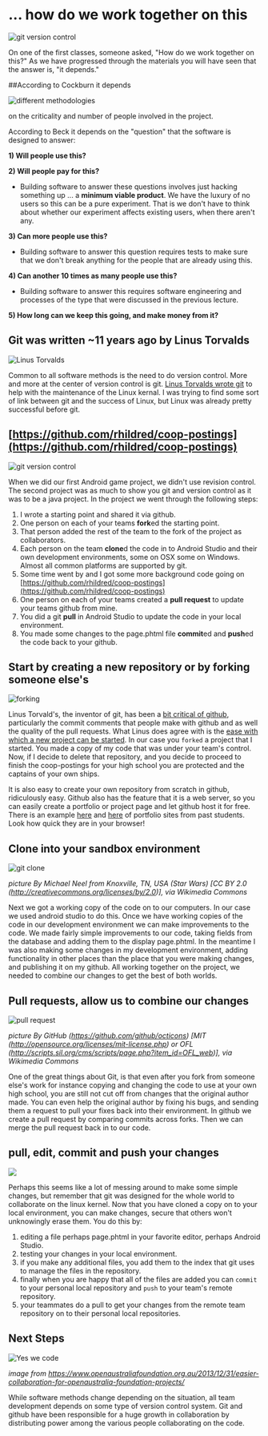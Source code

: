# ... how do we work together on this

![git version control](https://rhildred.github.io/courses/MB215/github.svg "git version control")

On one of the first classes, someone asked, "How do we work together on this?" As we have progressed through the materials you will have seen that the answer is, "it depends." 

##According to Cockburn it depends

![different methodologies](http://alistair.cockburn.us/get/2357 "different methodologies")

on the criticality and number of people involved in the project.

According to Beck it depends on the "question" that the software is designed to answer:

**1) Will people use this?**

**2) Will people pay for this?**

* Building software to answer these questions involves just hacking something up ... a **minimum viable product**. We have the luxury of no users so this can be a pure experiment. That is we don't have to think about whether our experiment affects existing users, when there aren't any.

**3) Can more people use this?**

* Building software to answer this question requires tests to make sure that we don't break anything for the people that are already using this.

**4) Can another 10 times as many people use this?**

* Building software to answer this requires software engineering and processes of the type that were discussed in the previous lecture.

**5) How long can we keep this going, and make money from it?**

## Git was written ~11 years ago by Linus Torvalds

![Linus Torvalds](https://www.linux.com/sites/lcom/files/joomla/images/stories/714/Linus-Torvalds-LinuxCon-Europe-2014.jpg "Linus Torvalds")

Common to all software methods is the need to do version control. More and more at the center of version control is git. [Linus Torvalds wrote git](https://www.linux.com/news/featured-blogs/185-jennifer-cloer/821541-10-years-of-git-an-interview-with-git-creator-linus-torvalds) to help with the maintenance of the Linux kernal. I was trying to find some sort of link between git and the success of Linux, but Linux was already pretty successful before git.

## [https://github.com/rhildred/coop-postings](https://github.com/rhildred/coop-postings)

![git version control](https://rhildred.github.io/courses/MB215/github.svg "git version control")

When we did our first Android game project, we didn't use revision control. The second project was as much to show you git and version control as it was to be a java project. In the project we went through the following steps:

1. I wrote a starting point and shared it via github.
1. One person on each of your teams **fork**ed the starting point.
1. That person added the rest of the team to the fork of the project as collaborators.
1. Each person on the team **clone**d the code in to Android Studio and their own development environments, some on OSX some on Windows. Almost all common platforms are supported by git.
1. Some time went by and I got some more background code going on [https://github.com/rhildred/coop-postings](https://github.com/rhildred/coop-postings)
1. One person on each of your teams created a **pull request** to update your teams github from mine.
1. You did a git **pull** in Android Studio to update the code in your local environment.
1. You made some changes to the page.phtml file **commit**ed and **push**ed the code back to your github.

## Start by creating a new repository or by forking someone else's

![forking](https://amscotti.github.io/advanced-github-workshop/images/pull_2.png "forking a repository")

Linus Torvald's, the inventor of git, has been a [bit critical of github](https://github.com/torvalds/linux/pull/17#issuecomment-5654674), particularly the commit comments that people make with github and as well the quality of the pull requests. What Linus does agree with is the [ease with which a new project can be started](https://www.linux.com/news/featured-blogs/185-jennifer-cloer/821541-10-years-of-git-an-interview-with-git-creator-linus-torvalds). In our case you `forked` a project that I started. You made a copy of my code that was under your team's control. Now, if I decide to delete that repository, and you decide to proceed to finish the coop-postings for your high school you are protected and the captains of your own ships.

It is also easy to create your own repository from scratch in github, ridiculously easy. Github also has the feature that it is a web server, so you can easily create a portfolio or project page and let github host it for free. There is an example [here](https://pku7.github.io/) and [here](https://babcockwebsolutions.com/) of portfolio sites from past students. Look how quick they are in your browser!

## Clone into your sandbox environment

![git clone](https://upload.wikimedia.org/wikipedia/commons/thumb/b/bc/Clone_troopers_march.jpg/1024px-Clone_troopers_march.jpg "git clone")

*picture By Michael Neel from Knoxville, TN, USA (Star Wars) [CC BY 2.0 (http://creativecommons.org/licenses/by/2.0)], via Wikimedia Commons*

Next we got a working copy of the code on to our computers. In our case we used android studio to do this. Once we have working copies of the code in our development environment we can make improvements to the code. We made fairly simple improvements to our code, taking fields from the database and adding them to the display page.phtml. In the meantime I was also making some changes in my development environment, adding functionality in other places than the place that you were making changes, and publishing it on my github. All working together on the project, we needed to combine our changes to get the best of both worlds.

## Pull requests, allow us to combine our changes

![pull request](https://upload.wikimedia.org/wikipedia/commons/8/87/Octicons-git-pull-request.svg "pull request")

*picture By GitHub (https://github.com/github/octicons) [MIT (http://opensource.org/licenses/mit-license.php) or OFL (http://scripts.sil.org/cms/scripts/page.php?item_id=OFL_web)], via Wikimedia Commons*

One of the great things about Git, is that even after you fork from someone else's work for instance copying and changing the code to use at your own high school, you are still not cut off from changes that the original author made. You can even help the original author by fixing his bugs, and sending them a request to pull your fixes back into their environment. In github we create a pull request by comparing commits across forks. Then we can merge the pull request back in to our code.

## pull, edit, commit and push your changes

![](https://rhildred.github.io/courses/MB215/github2.svg)

Perhaps this seems like a lot of messing around to make some simple changes, but remember that git was designed for the whole world to collaborate on the linux kernel. Now that you have cloned a copy on to your local environment, you can make changes, secure that others won't unknowingly erase them. You do this by:

1. editing a file perhaps page.phtml in your favorite editor, perhaps Android Studio.
2. testing your changes in your local environment.
3. if you make any additional files, you add them to the index that git uses to manage the files in the repository.
4. finally when you are happy that all of the files are added you can `commit` to your personal local repository and `push` to your team's remote repository.
5. your teammates do a pull to get your changes from the remote team repository on to their personal local repositories.

## Next Steps

![Yes we code](https://octodex.github.com/images/baracktocat.jpg "Yes we code")

*image from https://www.openaustraliafoundation.org.au/2013/12/31/easier-collaboration-for-openaustralia-foundation-projects/*

While software methods change depending on the situation, all team development depends on some type of version control system. Git and github have been responsible for a huge growth in collaboration by distributing power among the various people collaborating on the code.